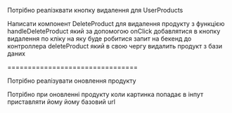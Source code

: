 Потрібно реалізквати кнопку видалення для UserProducts

Написати компонент DeleteProduct для видалення продукту з функцією handleDeleteProduct який за допомогою onClick добавлятися в кнопку видалення по кліку на яку буде робитися запит на бекенд до контроллера deleteProduct який в свою чергу видалить продукт з бази даних

================================

Потрібно реалізувати оновлення продукту

Потрібно при оновленні продукту коли картинка попадає в інпут приставляти йому йому базовий url

